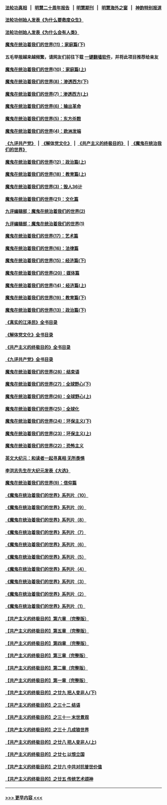 #### [法轮功真相](https://github.com/gfw-breaker/truth/blob/master/README.md?t=0) &nbsp;&nbsp;|&nbsp;&nbsp; [明慧二十周年报告](https://github.com/gfw-breaker/mh-reports/blob/master/README.md?t=0) &nbsp;&nbsp;|&nbsp;&nbsp;[明慧期刊](https://github.com/gfw-breaker/mh-qikan) &nbsp;&nbsp;|&nbsp;&nbsp; [明慧海外之窗](https://github.com/gfw-breaker/mh-news/blob/master/README.md?t=0) &nbsp;&nbsp;|&nbsp;&nbsp; [神韵特别报道](https://github.com/gfw-breaker/mh-news/blob/master/shenyun.md?t=0)
#### [法轮功创始人发表《为什么要救度众生》](../pages/nsc422/n13975246.md?t=07021843) 
#### [法轮功创始人发表《为什么会有人类》](../pages/nsc422/n13912117.md?t=07021843) 
#### [魔鬼在统治着我们的世界(11)：家庭篇(下)](../pages/nsc422/n10440961.md?t=07021843) 
#### 五毛举报越来越频繁，请网友们前往下载 [一键翻墙软件](https://github.com/gfw-breaker/ssr-accounts)，并将此项目推荐给亲友
#### [魔鬼在统治着我们的世界(10)：家庭篇(上)](../pages/nsc422/n10435448.md?t=07021843) 
#### [魔鬼在统治着我们的世界(8)：渗透西方(下)](../pages/nsc422/n10429603.md?t=07021843) 
#### [魔鬼在统治着我们的世界(7)：渗透西方(上)](../pages/nsc422/n10426013.md?t=07021843) 
#### [魔鬼在统治着我们的世界(6)：输出革命](../pages/nsc422/n10421536.md?t=07021843) 
#### [魔鬼在统治着我们的世界(5)：东方杀戮](../pages/nsc422/n10417707.md?t=07021843) 
#### [魔鬼在统治着我们的世界(4)：欧洲发端](../pages/nsc422/n10414890.md?t=07021843) 
#### [《九评共产党》](https://github.com/begood0513/9ping.md/blob/master/README.md) &nbsp;|&nbsp; [《解体党文化》](../../../../jtdwh.md/blob/master/README.md)  &nbsp;|&nbsp; [《共产主义的终极目的》](../../../../gczydzjmd.md/blob/master/README.md) &nbsp;|&nbsp; [《魔鬼在统治我们的世界》](../../../../mgztzwmdsj.md/blob/master/README.md) 
#### [魔鬼在统治着我们的世界(12)：政治篇(上)](../pages/nsc422/n10444576.md?t=07021843) 
#### [魔鬼在统治着我们的世界(18)：教育篇(上)](../pages/nsc422/n10526970.md?t=07021843) 
#### [魔鬼在统治着我们的世界(3)：毁人36计](../pages/nsc422/n10411583.md?t=07021843) 
#### [魔鬼在统治着我们的世界(21)：文化篇](../pages/nsc422/n10597706.md?t=07021843) 
#### [九评编辑部：魔鬼在统治着我们的世界(2)](../pages/nsc422/n10410036.md?t=07021843) 
#### [九评编辑部：魔鬼在统治着我们的世界(1)](../pages/nsc422/n10406825.md?t=07021843) 
#### [魔鬼在统治着我们的世界(17)：艺术篇](../pages/nsc422/n10499093.md?t=07021843) 
#### [魔鬼在统治着我们的世界(16)：法律篇](../pages/nsc422/n10485969.md?t=07021843) 
#### [魔鬼在统治着我们的世界(15)：经济篇(下)](../pages/nsc422/n10469975.md?t=07021843) 
#### [魔鬼在统治着我们的世界(20)：媒体篇](../pages/nsc422/n10586579.md?t=07021843) 
#### [魔鬼在统治着我们的世界(14)：经济篇(上)](../pages/nsc422/n10457370.md?t=07021843) 
#### [魔鬼在统治着我们的世界(19)：教育篇(下)](../pages/nsc422/n10564808.md?t=07021843) 
#### [魔鬼在统治着我们的世界(13)：政治篇(下)](../pages/nsc422/n10448270.md?t=07021843) 
#### [《真实的江泽民》全书目录](../pages/nsc422/n13721399.md?t=07021843) 
#### [《解体党文化》全书目录](../pages/nsc422/n13721157.md?t=07021843) 
#### [《共产主义的终极目的》全书目录](../pages/nsc422/n13721048.md?t=07021843) 
#### [《九评共产党》全书目录](../pages/nsc422/n13708085.md?t=07021843) 
#### [魔鬼在统治着我们的世界(28)：结束语](../pages/nsc422/n10936246.md?t=07021843) 
#### [魔鬼在统治着我们的世界(27)：全球野心(下)](../pages/nsc422/n10928319.md?t=07021843) 
#### [魔鬼在统治着我们的世界(26)：全球野心(上)](../pages/nsc422/n10900318.md?t=07021843) 
#### [魔鬼在统治着我们的世界(25)：全球化](../pages/nsc422/n10788205.md?t=07021843) 
#### [魔鬼在统治着我们的世界(24)：环保主义(下)](../pages/nsc422/n10695307.md?t=07021843) 
#### [魔鬼在统治着我们的世界(23)：环保主义(上)](../pages/nsc422/n10688613.md?t=07021843) 
#### [魔鬼在统治着我们的世界(22)：恐怖主义](../pages/nsc422/n10614727.md?t=07021843) 
#### [英文大纪元：和读者一起寻真相 无所畏惧](../pages/nsc422/n12542027.md?t=07021843) 
#### [李洪志先生在大纪元发表《大选》](../pages/nsc422/n12534746.md?t=07021843) 
#### [魔鬼在统治着我们的世界(9)：信仰篇](../pages/nsc422/n10432159.md?t=07021843) 
#### [《魔鬼在统治着我们的世界》系列片（10）](../pages/nsc422/n12292670.md?t=07021843) 
#### [《魔鬼在统治着我们的世界》系列片（9）](../pages/nsc422/n12290859.md?t=07021843) 
#### [《魔鬼在统治着我们的世界》系列片（8）](../pages/nsc422/n12287445.md?t=07021843) 
#### [《魔鬼在统治着我们的世界》系列片（7）](../pages/nsc422/n12283425.md?t=07021843) 
#### [《魔鬼在统治着我们的世界》系列片（6）](../pages/nsc422/n12282314.md?t=07021843) 
#### [《魔鬼在统治着我们的世界》系列片（5）](../pages/nsc422/n12281419.md?t=07021843) 
#### [《魔鬼在统治着我们的世界》系列片（4）](../pages/nsc422/n12274024.md?t=07021843) 
#### [《魔鬼在统治着我们的世界》系列片（3）](../pages/nsc422/n12271322.md?t=07021843) 
#### [《魔鬼在统治着我们的世界》系列片（2）](../pages/nsc422/n12269049.md?t=07021843) 
#### [《魔鬼在统治着我们的世界》系列片（1）](../pages/nsc422/n12267575.md?t=07021843) 
#### [【共产主义的终极目的】第六章 （完整版）](../pages/nsc422/n11428913.md?t=07021843) 
#### [【共产主义的终极目的】第五章 （完整版）](../pages/nsc422/n11428912.md?t=07021843) 
#### [【共产主义的终极目的】第四章 （完整版）](../pages/nsc422/n11428907.md?t=07021843) 
#### [【共产主义的终极目的】第三章（完整版）](../pages/nsc422/n11428848.md?t=07021843) 
#### [【共产主义的终极目的】第二章（完整版）](../pages/nsc422/n11428831.md?t=07021843) 
#### [【共产主义的终极目的】第一章（完整版）](../pages/nsc422/n11417651.md?t=07021843) 
#### [【共产主义的终极目的】之廿九 把人变非人(下)](../pages/nsc422/n11344140.md?t=07021843) 
#### [【共产主义的终极目的】之三十二 结语](../pages/nsc422/n11360535.md?t=07021843) 
#### [【共产主义的终极目的】之三十一 末世景观](../pages/nsc422/n11351129.md?t=07021843) 
#### [【共产主义的终极目的】之三十 几成狼世界](../pages/nsc422/n11348280.md?t=07021843) 
#### [【共产主义的终极目的】之廿八 把人变非人(上)](../pages/nsc422/n11340492.md?t=07021843) 
#### [【共产主义的终极目的】之廿七 以恨立国](../pages/nsc422/n11336944.md?t=07021843) 
#### [【共产主义的终极目的】之廿六 中共对抗普世价值](../pages/nsc422/n11324785.md?t=07021843) 
#### [【共产主义的终极目的】之廿五 传统艺术颂神](../pages/nsc422/n11296396.md?t=07021843) 

----
#### [ >>> 更早内容 <<< ](../indexes/nsc422-earlier.md)
